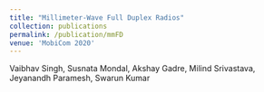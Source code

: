 ```yaml
---
title: "Millimeter-Wave Full Duplex Radios"
collection: publications
permalink: /publication/mmFD
venue: 'MobiCom 2020'
---
```

Vaibhav Singh, Susnata Mondal, Akshay Gadre, Milind Srivastava, Jeyanandh Paramesh, Swarun Kumar
